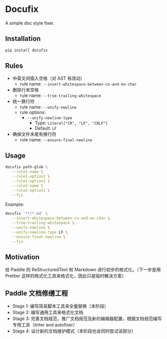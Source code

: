 # Docufix

A simple doc style fixer.

## Installation

```bash
pip install docufix
```

## Rules

-  中英文间插入空格（对 AST 有改动）
   -  rule name: `--insert-whitespace-between-cn-and-en-char`
-  删除行末空格
   -  rule name: `--trim-trailing-whitespace`
-  统一换行符
   -  rule name: `--unify-newline`
   -  rule options:
      -  `--unify-newline-type`
         -  Type: `Literal["CR", "LF", "CRLF"]`
         -  Default: `LF`
-  确保文件末尾有换行符
   -  rule name: `--ensure-final-newline`

## Usage

```bash
docufix path-glob \
   --rule1-name \
   --rule1-option1 \
   --rule1-option2 \
   --rule2-name \
   --rule2-option1 \
   --fix
```

Example:

```bash
docufix '**/*.md' \
   --insert-whitespace-between-cn-and-en-char \
   --trim-trailing-whitespace \
   --unify-newline \
   --unify-newline-type LF \
   --ensure-final-newline \
   --fix
```

## Motivation

给 Paddle 的 ReStructuredText 和 Markdown 进行初步的格式化。（下一步是用 Prettier 这样的格式化工具来格式化，因此只是临时解决方案）

## Paddle 文档修缮工程

-  Stage 1: 编写简易脚本工具来全量替换（本阶段）
-  Stage 2: 编写通用工具来格式化文档
-  Stage 3: 完善文档规范，推广文档规范及新的编辑器配置，根据文档规范编写专用工具（linter and autofixer）
-  Stage 4: 设计新的文档维护模式（本阶段也会同时尝试该部分）
